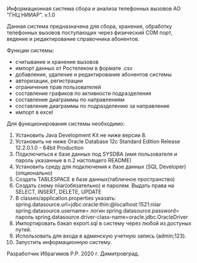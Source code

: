 Информационная система сбора и анализа телефонных вызовов АО "ГНЦ НИИАР".  v.1.0

Данная система предназначена для сбора, хранения, обработку телефонных вызовов поступающих через физический COM порт,
ведение и редактирование справочника абонентов.


Функции системы:
- считывание и хранение вызовов
- импорт данных от Ростелеком в формате .csv
- добавление, удаление и редактирование абонентов системы
- авторизации, регистрации
- ограничение прав пользователей
- составление графиков по активности подразделения
- составление диаграммы по направлениям
- составление диаграммы по подразделению за направление
- импорт в excel


Для функционирования системы необходимо:
1. Установить Java Development Kit не ниже версии 8.
2. Установить не ниже Oracle Database 12c Standard Edition Release 12.2.0.1.0 - 64bit Production
3. Подключиться к базе данных под SYSDBA (имя пользователя и пароль указанные в п.2 настоящего README)
4. Установить среду для подключения к базе данных (SQL Developer) (опционально)
5. Создать TABLESPACE в базе данных(табличное пространство)
6. Создать схему niiar(обязательно) и паролем. Выдать права на SELECT, INSERT, DELETE, UPDATE
7. В classes/application.properties указать: 
	spring.datasource.url=jdbc:oracle:thin:@localhost:1521:niiar
	spring.datasource.username= логин
	spring.datasource.password= пароль
	spring.datasource.driver-class-name=oracle.jdbc.OracleDriver
8. Импортировать бэкап export.sql в систему через любой из достуных путей.
9. Использовать для входа в админскую учетную запись (admin;123).
10. Запустить информационную систему.


Разработчик Ибрагимов Р.Р. 2020 г. Димитровград.


